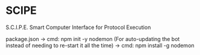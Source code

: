 # SCIPE
S.C.I.P.E.  Smart Computer Interface for Protocol Execution 


package.json -> cmd: npm init -y
nodemon (For auto-updating the bot instead of needing to re-start it all the time) -> cmd: npm install -g nodemon